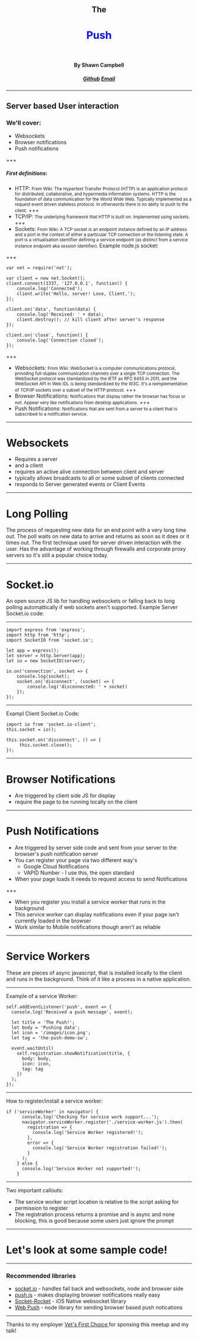 <style>
.accentWord {
  color: blue;
}
</style>
<center><h2>The</h2><h1 class="accentWord">Push</h1><br /><h4>By Shawn Campbell</h4><h5><a href="https://github.com/jaegerpicker/">Github</a>&nbsp;<a href="mailto:jaegerpicker@gmail.com">Email</a></h5></center>

---

## Server based User interaction

### We'll cover:
* Websockets
* Browser notifications
* Push notifications

+++

##### First definitions:
- HTTP: <!-- .element: class="fragment" --> <small>From Wiki: The Hypertext Transfer Protocol (HTTP) is an application protocol for distributed, collaborative, and hypermedia information systems. HTTP is the foundation of data communication for the World Wide Web. <!-- .element: class="fragment" --> Typically implemented as a request event driven stateless protocol. In otherwords there is no ablity to push to the client.</small>
+++
- TCP/IP: <!-- .element: class="fragment" --> <small>The underlying framework that HTTP is built on. Implemented using sockets.</small>
+++
- Sockets: <!-- .element: class="fragment" --> <small>From Wiki: A TCP socket is an endpoint instance defined by an IP address and a port in the context of either a particular TCP connection or the listening state. A port is a virtualisation identifier defining a service endpoint (as distinct from a service instance endpoint aka session identifier). </small>Example node.js socket:

+++

```
var net = require('net');

var client = new net.Socket();
client.connect(1337, '127.0.0.1', function() {
	console.log('Connected');
	client.write('Hello, server! Love, Client.');
});

client.on('data', function(data) {
	console.log('Received: ' + data);
	client.destroy(); // kill client after server's response
});

client.on('close', function() {
	console.log('Connection closed');
});
```

+++

- Websockets: <!-- .element: class="fragment" --> <small>From Wiki: WebSocket is a computer communications protocol, providing full-duplex communication channels over a single TCP connection. The WebSocket protocol was standardized by the IETF as RFC 6455 in 2011, and the WebSocket API in Web IDL is being standardized by the W3C. <!-- .element: class="fragment" --> It's a reimplementation of TCP/IP sockets over a subset of the HTTP protocol. </small>
+++
- Browser Notifications: <!-- .element: class="fragment" --> <small>Notifications that display rather the browser has focus or not. Appear very like notifications from desktop applications.</small>
+++
- Push Notifications: <!-- .element: class="fragment" --> <small>Notifications that are sent from a server to a client that is subscribed to a notification service.</small>

---

# Websockets
* Requires a server
* and a client
* requires an active alive connection between client and server
* typically allows broadcasts to all or some subset of clients connected
* responds to Server generated events or Client Events

---

# Long Polling

The process of requesting new data for an end point with a very long time out. The poll waits on new data to arrive and returns as soon as it does or it times out. The first technique used for server driven
interaction with the user. Has the advantage of working through firewalls and corporate proxy servers so it's still a popular choice today.

---

# Socket.io

An open source JS lib for handling websockets or falling back to long polling automattically if web sockets aren't supported. 
Example Server Socket.io code:

---

```
import express from 'express';
import http from 'http';
import SocketIO from 'socket.io';

let app = express();
let server = http.Server(app);
let io = new SocketIO(server);

io.on('connection', socket => {
	console.log(socket);
	socket.on('disconnect', (socket) => {
		console.log('disconnected: ' + socket)
	});
});
``` 

---

Exampl Client Socket.io Code:

```
import io from 'socket.io-client';
this.socket = io();

this.socket.on('disconnect', () => {
     this.socket.close();
});
```

---

# Browser Notifications
* Are triggered by client side JS for display
* require the page to be running locally on the client

---

# Push Notifications
* Are triggered by server side code and sent from your server to the browser's push notification server
* You can register your page via two different way's
	- Google Cloud Notifications
	- VAPID Number - I use this, the open standard
* When your page loads it needs to request access to send Notifications

+++

* When you register you install a service worker that runs in the background
* This service worker can display notifications even if your page isn't currently loaded in the browser
* Work similar to Mobile notifications though aren't as reliable

---

# Service Workers

These are pieces of async javascript, that is installed locally to the client and runs in the background. Think of it like a process in a native application. 

--- 

Example of a service Worker:
```
self.addEventListener('push', event => {
  console.log('Received a push message', event);

  let title = 'The Push!';
  let body = 'Pushing data';
  let icon = '/images/icon.png';
  let tag = 'the-push-demo-sw';

  event.waitUntil(
    self.registration.showNotification(title, {
      body: body,
      icon: icon,
      tag: tag
    })
  );
});
```

---

How to register/install a service worker:
```
if ('serviceWorker' in navigator) {
      console.log('Checking for service work support...');
      navigator.serviceWorker.register('./service-worker.js').then(
        registration => {
          console.log('Service Worker registered!');
        },
        error => {
          console.log('Service Worker registration failed!');
        }
      );
    } else {
      console.log('Service Worker not supported!');
    }
```

---

Two important callouts:
* The service worker script location is relative to the script asking for permission to register
* The registration process returns a promise and is async and none blocking, this is good because some users just ignore the prompt

---

# Let's look at some sample code!

---

### Recommended libraries

* <a href="https://socket.io/">socket.io</a> - handles fall back and websockets, node and browser side
* <a href="https://nickersoft.github.io/push.js/">push.js</a> - makes displaying browser notifications really easy
* <a href="https://github.com/facebook/SocketRocket">Socket-Rocket</a> - iOS Native websocket library
* <a href="https://github.com/web-push-libs/web-push">Web Push</a> - node library for sending browser based push notications 

---

Thanks to my employer <a href="http://www.vetsfirstchoice.com"> Vet's First Choice </a> for sponsing this meetup and my talk!

